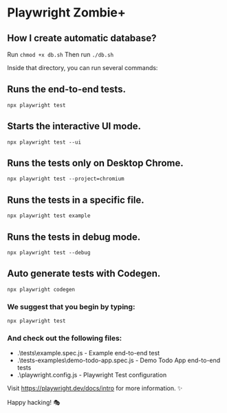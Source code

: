 # Playwright Zombie+

## How I create automatic database?

  Run `chmod +x db.sh` 
  Then run `./db.sh`

Inside that directory, you can run several commands:

  ## Runs the end-to-end tests.
    
    npx playwright test

  ## Starts the interactive UI mode.
  
    npx playwright test --ui

  ## Runs the tests only on Desktop Chrome.
    
    npx playwright test --project=chromium

  ## Runs the tests in a specific file.
  
    npx playwright test example

  ## Runs the tests in debug mode.
  
    npx playwright test --debug

  ## Auto generate tests with Codegen.
  
    npx playwright codegen


### We suggest that you begin by typing:

    npx playwright test

### And check out the following files:
  - .\tests\example.spec.js - Example end-to-end test
  - .\tests-examples\demo-todo-app.spec.js - Demo Todo App end-to-end tests
  - .\playwright.config.js - Playwright Test configuration

Visit https://playwright.dev/docs/intro for more information. ✨

Happy hacking! 🎭